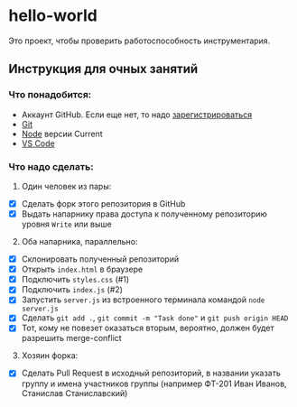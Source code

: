# hello-world

Это проект, чтобы проверить работоспособность инструментария.

## Инструкция для очных занятий
### Что понадобится:
* Аккаунт GitHub. Если еще нет, то надо [зарегистрироваться](https://github.com/join)
* [Git](https://git-scm.com/)
* [Node](https://nodejs.org/en/) версии Current
* [VS Code](https://code.visualstudio.com/)

### Что надо сделать:
1. Один человек из пары:
- [X] Сделать форк этого репозитория в GitHub
- [X] Выдать напарнику права доступа к полученному репозиторию уровня `Write` или выше
2. Оба напарника, параллельно:
- [X] Склонировать полученный репозиторий
- [X] Открыть `index.html` в браузере
- [X] Подключить `styles.css` (#1)
- [X] Подключить `index.js` (#2)
- [X] Запустить `server.js` из встроенного терминала командой `node server.js`
- [X] Сделать `git add .`, `git commit -m "Task done"` и `git push origin HEAD`
- [X] Тот, кому не повезет оказаться вторым, вероятно, должен будет разрешить merge-conflict
3. Хозяин форка:
- [X] Сделать Pull Request в исходный репозиторий, в названии указать группу и имена участников группы (например ФТ-201 Иван Иванов, Станислав Станиславский)
